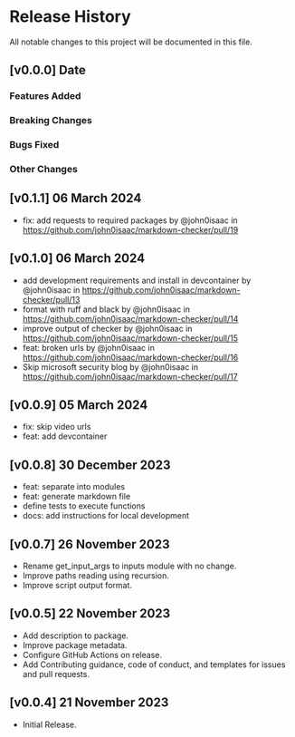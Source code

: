 # Release History

All notable changes to this project will be documented in this file.

## [v0.0.0] Date

### Features Added

### Breaking Changes

### Bugs Fixed

### Other Changes

## [v0.1.1] 06 March 2024
* fix: add requests to required packages by @john0isaac in https://github.com/john0isaac/markdown-checker/pull/19

## [v0.1.0] 06 March 2024
* add development requirements and install in devcontainer by @john0isaac in https://github.com/john0isaac/markdown-checker/pull/13
* format with ruff and black by @john0isaac in https://github.com/john0isaac/markdown-checker/pull/14
* improve output of checker by @john0isaac in https://github.com/john0isaac/markdown-checker/pull/15
* feat: broken urls by @john0isaac in https://github.com/john0isaac/markdown-checker/pull/16
* Skip microsoft security blog by @john0isaac in https://github.com/john0isaac/markdown-checker/pull/17

## [v0.0.9] 05 March 2024

- fix: skip video urls
- feat: add devcontainer

## [v0.0.8] 30 December 2023

- feat: separate into modules
- feat: generate markdown file
- define tests to execute functions
- docs: add instructions for local development


## [v0.0.7] 26 November 2023

- Rename get_input_args to inputs module with no change.
- Improve paths reading using recursion.
- Improve script output format.

## [v0.0.5] 22 November 2023

- Add description to package.
- Improve package metadata.
- Configure GitHub Actions on release.
- Add Contributing guidance, code of conduct, and templates for issues and pull requests.

## [v0.0.4] 21 November 2023

- Initial Release.
